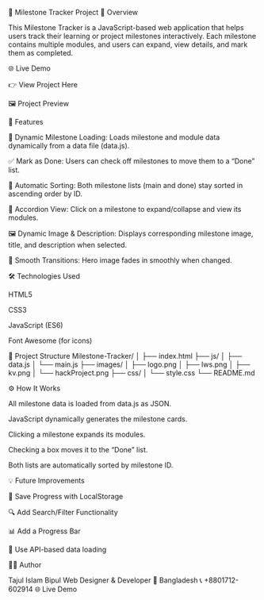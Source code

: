 📘 Milestone Tracker Project
🧩 Overview

This Milestone Tracker is a JavaScript-based web application that helps users track their learning or project milestones interactively.
Each milestone contains multiple modules, and users can expand, view details, and mark them as completed.

🌐 Live Demo

👉 View Project Here

🖼️ Project Preview

🚀 Features

📄 Dynamic Milestone Loading: Loads milestone and module data dynamically from a data file (data.js).

✅ Mark as Done: Users can check off milestones to move them to a “Done” list.

🔄 Automatic Sorting: Both milestone lists (main and done) stay sorted in ascending order by ID.

🎨 Accordion View: Click on a milestone to expand/collapse and view its modules.

🖼️ Dynamic Image & Description: Displays corresponding milestone image, title, and description when selected.

🌈 Smooth Transitions: Hero image fades in smoothly when changed.

🛠️ Technologies Used

HTML5

CSS3

JavaScript (ES6)

Font Awesome (for icons)

📂 Project Structure
Milestone-Tracker/
│
├── index.html
├── js/
│   ├── data.js
│   └── main.js
├── images/
│   ├── logo.png
│   ├── lws.png
│   ├── kv.png
│   └── hackProject.png
├── css/
│   └── style.css
└── README.md

⚙️ How It Works

All milestone data is loaded from data.js as JSON.

JavaScript dynamically generates the milestone cards.

Clicking a milestone expands its modules.

Checking a box moves it to the “Done” list.

Both lists are automatically sorted by milestone ID.

💡 Future Improvements

💾 Save Progress with LocalStorage

🔍 Add Search/Filter Functionality

📊 Add a Progress Bar

🧠 Use API-based data loading

👨‍💻 Author

Tajul Islam Bipul
Web Designer & Developer
📍 Bangladesh
📞 +8801712-602914
🌐 Live Demo
